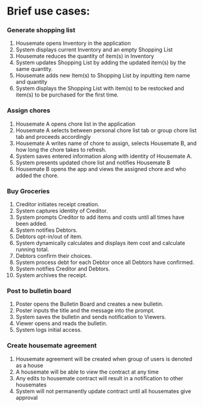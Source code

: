 # Brief use cases:
### Generate shopping list
1. Housemate opens Inventory in the application
2. System displays current Inventory and an empty Shopping List
3. Housemate reduces the quantity of item(s) in Inventory
4. System updates Shopping List by adding the updated item(s) by the same quantity.
5. Housemate adds new Item(s) to Shopping List by inputting item name and quantity
6. System displays the Shopping List with item(s) to be restocked and item(s) to be purchased for the first time.

### Assign chores
1. Housemate A opens chore list in the application
2. Housemate A selects between personal chore list tab or group chore list tab and proceeds accordingly
3. Housemate A writes name of chore to assign, selects Housemate B, and how long the chore takes to refresh.
4. System saves entered information along with identity of Housemate A.
5. System presents updated chore list and notifies Housemate B
6. Housemate B opens the app and views the assigned chore and who added the chore.

### Buy Groceries
1. Creditor initiates receipt creation.
2. System captures identity of Creditor.
3. System prompts Creditor to add items and costs until all times have been added.
4. System notifies Debtors.
5. Debtors opt-in/out of item.
6. System dynamically calculates and displays item cost and calculate running total.
7. Debtors confirm their choices.
8. System process debt for each Debtor once all Debtors have confirmed.
9. System notifies Creditor and Debtors.
10. System archives the receipt.

### Post to bulletin board
1. Poster opens the Bulletin Board and creates a new bulletin.
2. Poster inputs the title and the message into the prompt.
3. System saves the bulletin and sends notification to Viewers.
4. Viewer opens and reads the bulletin.
5. System logs initial access.

### Create housemate agreement
1. Housemate agreement will be created when group of 
users is denoted as a house
2. A housemate will be able to view the contract at any 
time
3. Any edits to housemate contract will result in a 
notification to other housemates
4. System will not permanently update contract until
all housemates give approval
